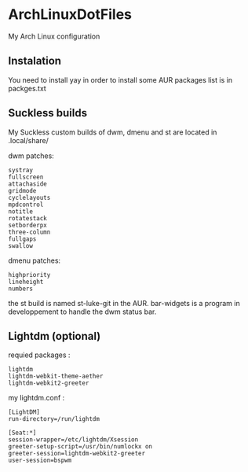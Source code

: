 # ArchLinuxDotFiles
My Arch Linux configuration

## Instalation
You need to install yay in order to install some AUR packages
list is in packges.txt

## Suckless builds
My Suckless custom builds of dwm, dmenu and st are located in .local/share/

dwm patches:
```
systray
fullscreen
attachaside
gridmode
cyclelayouts
mpdcontrol
notitle
rotatestack
setborderpx
three-column
fullgaps
swallow
```

dmenu patches:
```
highpriority
lineheight
numbers
```

the st build is named st-luke-git in the AUR.
bar-widgets is a program in developpement to handle the dwm status bar.

## Lightdm (optional)

requied packages :
```
lightdm
lightdm-webkit-theme-aether
lightdm-webkit2-greeter
```

my lightdm.conf :
```
[LightDM]
run-directory=/run/lightdm

[Seat:*]
session-wrapper=/etc/lightdm/Xsession
greeter-setup-script=/usr/bin/numlockx on
greeter-session=lightdm-webkit2-greeter
user-session=bspwm
```
